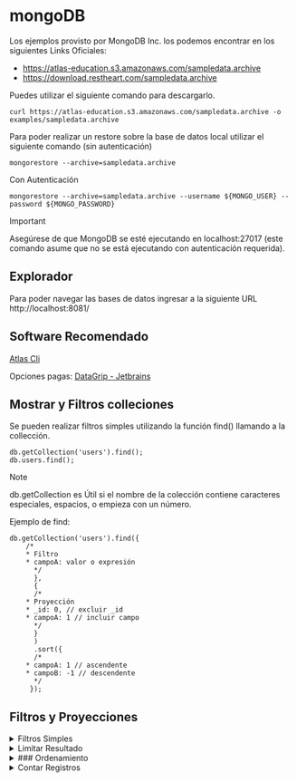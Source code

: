 # mongoDB

Los ejemplos provisto por MongoDB Inc. los podemos encontrar en los siguientes Links Oficiales:
- https://atlas-education.s3.amazonaws.com/sampledata.archive
- https://download.restheart.com/sampledata.archive

Puedes utilizar el siguiente comando para descargarlo.
```console
curl https://atlas-education.s3.amazonaws.com/sampledata.archive -o examples/sampledata.archive
```

Para poder realizar un restore sobre la base de datos local utilizar el siguiente comando (sin autenticación)
```console
mongorestore --archive=sampledata.archive
```

Con Autenticación
```console
mongorestore --archive=sampledata.archive --username ${MONGO_USER} --password ${MONGO_PASSWORD}
```
> [!IMPORTANT]
> Asegúrese de que MongoDB se esté ejecutando en localhost:27017 (este comando asume que no se está ejecutando con autenticación requerida).

## Explorador

Para poder navegar las bases de datos ingresar a la siguiente URL http://localhost:8081/

## Software Recomendado

[Atlas Cli](https://www.mongodb.com/try/download/atlascli)

Opciones pagas:
[DataGrip - Jetbrains](https://www.jetbrains.com/datagrip/features/mongodb/)

## Mostrar y Filtros colleciones

Se pueden realizar filtros simples utilizando la función find() llamando a la collección.
```console
db.getCollection('users').find();
db.users.find();
```
> [!NOTE]
> db.getCollection es Útil si el nombre de la colección contiene caracteres especiales, espacios, o empieza con un número.

Ejemplo de find:
```console
db.getCollection('users').find({
    /*
    * Filtro
    * campoA: valor o expresión
      */
      },
      {
      /*
    * Proyección
    * _id: 0, // excluir _id
    * campoA: 1 // incluir campo
      */
      }
      )
      .sort({
      /*
    * campoA: 1 // ascendente
    * campoB: -1 // descendente
      */
     });
```

## Filtros y Proyecciones

<details>
    <summary>Filtros Simples</summary>
    
    Filtros con operadores logicos mayor que ( > $gt)
    ```console
       db.accounts.find({ account_id: { $gt: 51080 } });
    ```
    
    Filtros con operadores logicos mayor que ( >= $gte)
    ```console
       db.accounts.find({ account_id: { $gte: 51080 } });
    ```
    
    Filtro con IN
    ```console
       db.accounts.find({ products: {$in: [ "CurrencyService" ] } });
    ```
</details>

<details>
    <summary>Limitar Resultado</summary>

    ### Limitar el resultado

    Se utiliza la función Limit

    Como por ejemplo Limitar el resultado a 20 documentos.
    ```console
    db.accounts.find().limit(20);
    ```

    > [!IMPORTANT]
    > Completar con un número positivo
</details>

<details>
    <summary>### Ordenamiento</summary>

    Para poder ordenar el resultado de documentos

    
    ```javascript
        { $sort: { <field1>: <sort order>, <field2>: <sort order> ... } }
    ```

    Ordenar de forma creciente o ascendente por numero de cuenta.
    ```console
    db.accounts.find().sort({account_id: 1});
    ```
</details>

<details>
    <summary>Contar Registros</summary>

    ### Contar cantidad de Registros

    El count() está deprecado en las versiones más recientes de MongoDB, incluyendo MongoDB 5.0+ y MongoDB 8.0.

    Para poder contar con Filtros.
    ```console
    db.accounts.countDocuments({ products: {$in: [ "CurrencyService" ] } });
    ```

    Para poder contar todos los documentos sin importar el filtro.
    ```console
    db.accounts.estimatedDocumentCount();
    ```
</details>